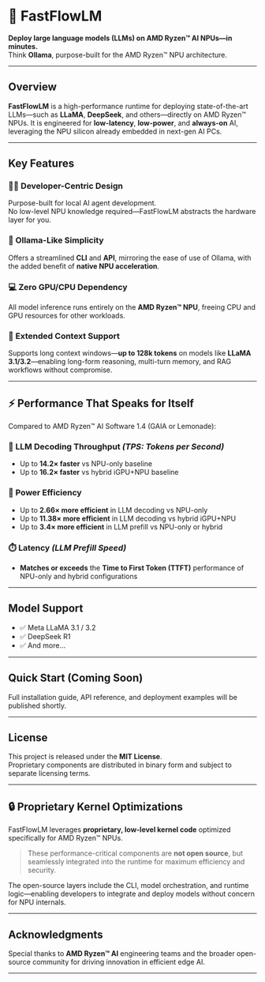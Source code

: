 # 🚀 FastFlowLM

**Deploy large language models (LLMs) on AMD Ryzen™ AI NPUs—in minutes.**  
Think **Ollama**, purpose-built for the AMD Ryzen™ NPU architecture.

---

## Overview

**FastFlowLM** is a high-performance runtime for deploying state-of-the-art LLMs—such as **LLaMA**, **DeepSeek**, and others—directly on AMD Ryzen™ NPUs. It is engineered for **low-latency**, **low-power**, and **always-on** AI, leveraging the NPU silicon already embedded in next-gen AI PCs.

---

## Key Features

### 👨‍💻 Developer-Centric Design  
Purpose-built for local AI agent development.  
No low-level NPU knowledge required—FastFlowLM abstracts the hardware layer for you.

### 🧰 Ollama-Like Simplicity  
Offers a streamlined **CLI** and **API**, mirroring the ease of use of Ollama, with the added benefit of **native NPU acceleration**.

### 💻 Zero GPU/CPU Dependency  
All model inference runs entirely on the **AMD Ryzen™ NPU**, freeing CPU and GPU resources for other workloads.

### 📏 Extended Context Support  
Supports long context windows—**up to 128k tokens** on models like **LLaMA 3.1/3.2**—enabling long-form reasoning, multi-turn memory, and RAG workflows without compromise.

---

## ⚡ Performance That Speaks for Itself

Compared to AMD Ryzen™ AI Software 1.4 (GAIA or Lemonade):

### 🚀 LLM Decoding Throughput *(TPS: Tokens per Second)*
- Up to **14.2× faster** vs NPU-only baseline  
- Up to **16.2× faster** vs hybrid iGPU+NPU baseline

### 🔋 Power Efficiency
- Up to **2.66× more efficient** in LLM decoding vs NPU-only  
- Up to **11.38× more efficient** in LLM decoding vs hybrid iGPU+NPU  
- Up to **3.4× more efficient** in LLM prefill vs NPU-only or hybrid

### ⏱️ Latency *(LLM Prefill Speed)*
- **Matches or exceeds** the **Time to First Token (TTFT)** performance of NPU-only and hybrid configurations

---

## Model Support

- ✅ Meta LLaMA 3.1 / 3.2  
- ✅ DeepSeek R1  
- ✅ And more...

---

## Quick Start (Coming Soon)

Full installation guide, API reference, and deployment examples will be published shortly.

---

## License

This project is released under the **MIT License**.  
Proprietary components are distributed in binary form and subject to separate licensing terms.

---

## 🔒 Proprietary Kernel Optimizations

FastFlowLM leverages **proprietary, low-level kernel code** optimized specifically for AMD Ryzen™ NPUs.  
> These performance-critical components are **not open source**, but seamlessly integrated into the runtime for maximum efficiency and security.

The open-source layers include the CLI, model orchestration, and runtime logic—enabling developers to integrate and deploy models without concern for NPU internals.

---

## Acknowledgments

Special thanks to **AMD Ryzen™ AI** engineering teams and the broader open-source community for driving innovation in efficient edge AI.

---



